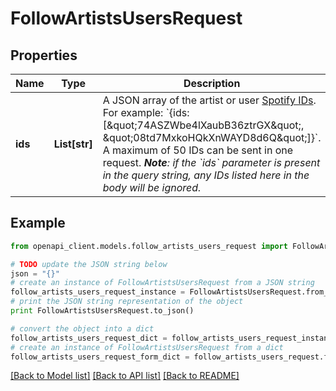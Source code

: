# FollowArtistsUsersRequest


## Properties
Name | Type | Description | Notes
------------ | ------------- | ------------- | -------------
**ids** | **List[str]** | A JSON array of the artist or user [Spotify IDs](/documentation/web-api/concepts/spotify-uris-ids). For example: &#x60;{ids:[\&quot;74ASZWbe4lXaubB36ztrGX\&quot;, \&quot;08td7MxkoHQkXnWAYD8d6Q\&quot;]}&#x60;. A maximum of 50 IDs can be sent in one request. _**Note**: if the &#x60;ids&#x60; parameter is present in the query string, any IDs listed here in the body will be ignored._  | 

## Example

```python
from openapi_client.models.follow_artists_users_request import FollowArtistsUsersRequest

# TODO update the JSON string below
json = "{}"
# create an instance of FollowArtistsUsersRequest from a JSON string
follow_artists_users_request_instance = FollowArtistsUsersRequest.from_json(json)
# print the JSON string representation of the object
print FollowArtistsUsersRequest.to_json()

# convert the object into a dict
follow_artists_users_request_dict = follow_artists_users_request_instance.to_dict()
# create an instance of FollowArtistsUsersRequest from a dict
follow_artists_users_request_form_dict = follow_artists_users_request.from_dict(follow_artists_users_request_dict)
```
[[Back to Model list]](../README.md#documentation-for-models) [[Back to API list]](../README.md#documentation-for-api-endpoints) [[Back to README]](../README.md)



